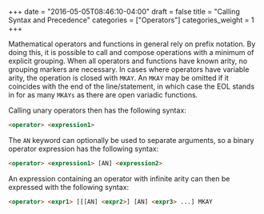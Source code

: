 +++
date = "2016-05-05T08:46:10-04:00"
draft = false
title = "Calling Syntax and Precedence"
categories = ["Operators"]
categories_weight = 1
+++

Mathematical operators and functions in general rely on prefix notation. By doing this, it is possible to call and compose operations with a minimum of explicit grouping. When all operators and functions have known arity, no grouping markers are necessary. In cases where operators have variable arity, the operation is closed with `MKAY`. An `MKAY` may be omitted if it coincides with the end of the line/statement, in which case the EOL stands in for as many `MKAYs` as there are open variadic functions.

Calling unary operators then has the following syntax:

``` html
<operator> <expression1>
```

The `AN` keyword can optionally be used to separate arguments, so a binary operator expression has the following syntax:

``` html
<operator> <expression1> [AN] <expression2>
```

An expression containing an operator with infinite arity can then be expressed with the following syntax:

``` html
<operator> <expr1> [[[AN] <expr2>] [AN] <expr3> ...] MKAY
```